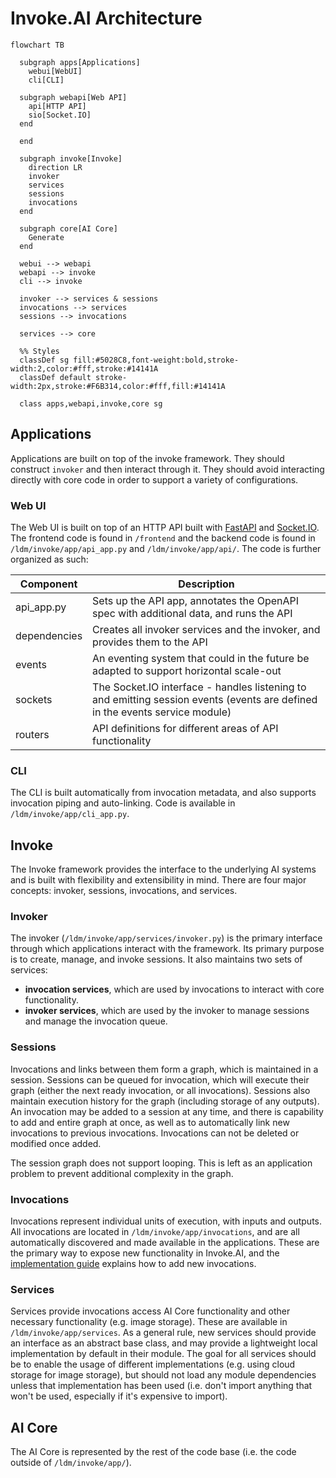 # Invoke.AI Architecture

```mermaid
flowchart TB

  subgraph apps[Applications]
    webui[WebUI]
    cli[CLI]

  subgraph webapi[Web API]
    api[HTTP API]
    sio[Socket.IO]
  end

  end

  subgraph invoke[Invoke]
    direction LR
    invoker
    services
    sessions
    invocations
  end

  subgraph core[AI Core]
    Generate
  end

  webui --> webapi
  webapi --> invoke
  cli --> invoke

  invoker --> services & sessions
  invocations --> services
  sessions --> invocations

  services --> core

  %% Styles
  classDef sg fill:#5028C8,font-weight:bold,stroke-width:2,color:#fff,stroke:#14141A
  classDef default stroke-width:2px,stroke:#F6B314,color:#fff,fill:#14141A

  class apps,webapi,invoke,core sg

```

## Applications

Applications are built on top of the invoke framework. They should construct `invoker` and then interact through it. They should avoid interacting directly with core code in order to support a variety of configurations.

### Web UI

The Web UI is built on top of an HTTP API built with [FastAPI](https://fastapi.tiangolo.com/) and [Socket.IO](https://socket.io/). The frontend code is found in `/frontend` and the backend code is found in `/ldm/invoke/app/api_app.py` and `/ldm/invoke/app/api/`. The code is further organized as such:

| Component | Description |
| --- | --- |
| api_app.py | Sets up the API app, annotates the OpenAPI spec with additional data, and runs the API |
| dependencies | Creates all invoker services and the invoker, and provides them to the API |
| events | An eventing system that could in the future be adapted to support horizontal scale-out |
| sockets | The Socket.IO interface - handles listening to and emitting session events (events are defined in the events service module) |
| routers | API definitions for different areas of API functionality |

### CLI

The CLI is built automatically from invocation metadata, and also supports invocation piping and auto-linking. Code is available in `/ldm/invoke/app/cli_app.py`.

## Invoke

The Invoke framework provides the interface to the underlying AI systems and is built with flexibility and extensibility in mind. There are four major concepts: invoker, sessions, invocations, and services.

### Invoker

The invoker (`/ldm/invoke/app/services/invoker.py`) is the primary interface through which applications interact with the framework. Its primary purpose is to create, manage, and invoke sessions. It also maintains two sets of services:
- **invocation services**, which are used by invocations to interact with core functionality.
- **invoker services**, which are used by the invoker to manage sessions and manage the invocation queue.

### Sessions

Invocations and links between them form a graph, which is maintained in a session. Sessions can be queued for invocation, which will execute their graph (either the next ready invocation, or all invocations). Sessions also maintain execution history for the graph (including storage of any outputs). An invocation may be added to a session at any time, and there is capability to add and entire graph at once, as well as to automatically link new invocations to previous invocations. Invocations can not be deleted or modified once added.

The session graph does not support looping. This is left as an application problem to prevent additional complexity in the graph.

### Invocations

Invocations represent individual units of execution, with inputs and outputs. All invocations are located in `/ldm/invoke/app/invocations`, and are all automatically discovered and made available in the applications. These are the primary way to expose new functionality in Invoke.AI, and the [implementation guide](INVOCATIONS.md) explains how to add new invocations.

### Services

Services provide invocations access AI Core functionality and other necessary functionality (e.g. image storage). These are available in `/ldm/invoke/app/services`. As a general rule, new services should provide an interface as an abstract base class, and may provide a lightweight local implementation by default in their module. The goal for all services should be to enable the usage of different implementations (e.g. using cloud storage for image storage), but should not load any module dependencies unless that implementation has been used (i.e. don't import anything that won't be used, especially if it's expensive to import).

## AI Core

The AI Core is represented by the rest of the code base (i.e. the code outside of `/ldm/invoke/app/`).
